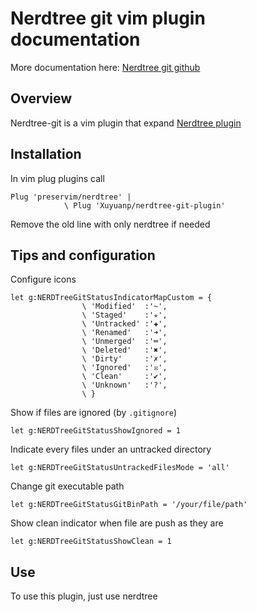 # Nerdtree git vim plugin documentation

More documentation here: [Nerdtree git github](https://github.com/Xuyuanp/nerdtree-git-plugin)

## Overview

Nerdtree-git is a vim plugin that expand [Nerdtree plugin](nerdtree.md)

## Installation

In vim plug plugins call

```vim
Plug 'preservim/nerdtree' |
            \ Plug 'Xuyuanp/nerdtree-git-plugin'
```

Remove the old line with only nerdtree if needed

## Tips and configuration

Configure icons

```vim
let g:NERDTreeGitStatusIndicatorMapCustom = {
                \ 'Modified'  :'~',
                \ 'Staged'    :'✭',
                \ 'Untracked' :'✚',
                \ 'Renamed'   :'➜',
                \ 'Unmerged'  :'═',
                \ 'Deleted'   :'✖',
                \ 'Dirty'     :'✗',
                \ 'Ignored'   :'☒',
                \ 'Clean'     :'✔︎',
                \ 'Unknown'   :'?',
                \ }
```

Show if files are ignored (by `.gitignore`)

```vim
let g:NERDTreeGitStatusShowIgnored = 1
```

Indicate every files under an untracked directory

```vim
let g:NERDTreeGitStatusUntrackedFilesMode = 'all'
```

Change git executable path

```vim
let g:NERDTreeGitStatusGitBinPath = '/your/file/path'
```

Show clean indicator when file are push as they are

```vim
let g:NERDTreeGitStatusShowClean = 1
```

## Use

To use this plugin, just use nerdtree
